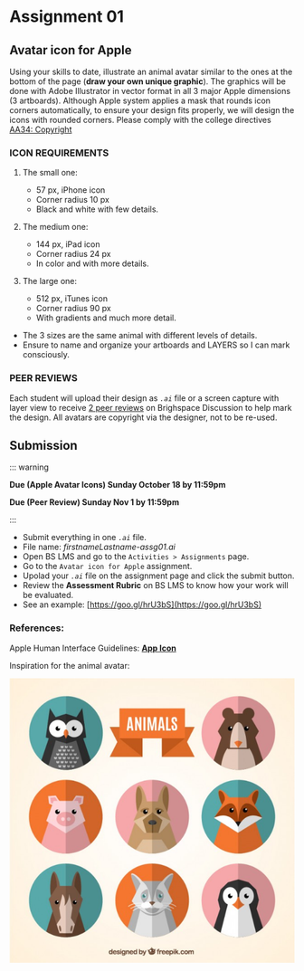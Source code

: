 # Assignment 01  

## Avatar icon for Apple

Using your skills to date, illustrate an animal avatar similar to the ones at the bottom of the page (**draw your own unique graphic**). The graphics will be done with Adobe Illustrator in vector format in all 3 major Apple dimensions (3 artboards). Although Apple system applies a mask that rounds icon corners automatically, to ensure your design fits properly, we will design the icons with rounded corners. Please comply with the college directives [AA34: Copyright](https://www.algonquincollege.com/policies/)


### ICON REQUIREMENTS  

<Badge text="Due Sun. Oct 18 by 11:59pm" />

1. The small one:
    - 57 px, iPhone icon 
    - Corner radius 10 px
    - Black and white with few details.

2. The medium one:
    - 144 px, iPad icon
    - Corner radius 24 px
    - In color and with more details.
3. The large one:
    - 512 px, iTunes icon
    - Corner radius 90 px
    - With gradients and much more detail.

- The 3 sizes are the same animal with different levels of details.
- Ensure to name and organize your artboards and LAYERS so I can mark consciously.


### PEER REVIEWS

<Badge text="Peer Review Due Sun. Nov 8 by 11:59pm" />

Each student will upload their design as *`.ai`* file or a screen capture with layer view to receive [2 peer reviews](https://brightspace.algonquincollege.com/d2l/le/187946/discussions/List) on Brighspace Discussion to help mark the design. All avatars are copyright via the designer, not to be re-used.


## Submission

::: warning

**Due (Apple Avatar Icons) Sunday October 18 by 11:59pm**

**Due (Peer Review) Sunday Nov 1 by 11:59pm**

:::

- Submit everything in one _`.ai`_ file.
- File name: *firstnameLastname-assg01.ai*
- Open BS LMS and go to the `Activities > Assignments` page.
- Go to the `Avatar icon for Apple` assignment.
- Upolad your _`.ai`_ file on the assignment page and click the submit button.
- Review the **Assessment Rubric** on BS LMS to know how your work will be evaluated.
- See an example: [https://goo.gl/hrU3bS](https://goo.gl/hrU3bS)

### References: 

Apple Human Interface Guidelines: [**App Icon**](https://developer.apple.com/design/human-interface-guidelines/ios/icons-and-images/app-icon/)


Inspiration for the animal avatar:

<img src="../assets/assg1-animal-avatars-collection.jpg" alt="Animal Avatars Collection">